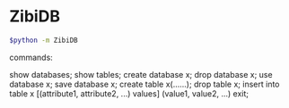 # ZibiDB

```bash
$python -m ZibiDB
```

commands:

show databases;
show tables;
create database x;
drop database x;
use database x;
save database x;
create table x(......);
drop table x;
insert into table x [(attribute1, attribute2, ...) values] (value1, value2, ...)
exit;



